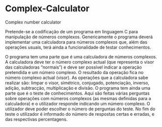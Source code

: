 # Complex-Calculator
Complex number calculator

Pretende-se a codificação de um programa em linguagem C para manipulação de números complexos. Genericamente o programa deverá implementar
uma calculadora para números complexos que, além das operações usuais, terá ainda a funcionalidade de testar conhecimentos.

O programa tem uma parte que é uma calculadora de números complexos. A calculadora deve ter o número complexo actual (que representa o visor
das calculadoras “normais”) e deve ser possível indicar a operação pretendida e um número complexo. O resultado da operação fica no número
complexo actual (visor). As operações que a calculadora sabe realizar são: limpar o visor, simétrico, conjugado, potenciação, inverso, adição,
subtracção, multiplicação e divisão. O programa tem ainda uma parte que é o teste de conhecimentos. Aqui são feitas várias perguntas sobre operações com números complexos (as mesmas definidas para a calculadora) e o utilizador responde indicando um número complexo. O utilizador deve poder escolher o número de perguntas do teste. No fim do teste o utilizador é informado do número de respostas certas e erradas, e das respectivas percentagens.
